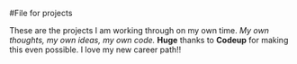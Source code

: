 #File for projects 

These are the projects I am working through on my own time.
*My own thoughts, my own ideas, my own code.*
**Huge** thanks to **Codeup** for making this even possible.
I love my new career path!!